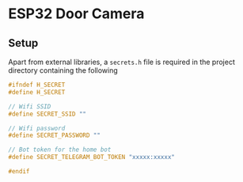 # ESP32 Door Camera

## Setup

Apart from external libraries, a `secrets.h` file is required in the project directory containing the following

```c++
#ifndef H_SECRET
#define H_SECRET

// Wifi SSID
#define SECRET_SSID ""

// Wifi password
#define SECRET_PASSWORD ""

// Bot token for the home bot
#define SECRET_TELEGRAM_BOT_TOKEN "xxxxx:xxxxx"

#endif
```
